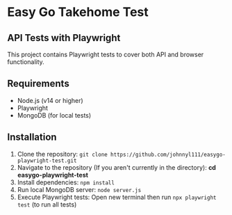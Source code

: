 # Easy Go Takehome Test

## API Tests with Playwright

This project contains Playwright tests to cover both API and browser functionality.

## Requirements

- Node.js (v14 or higher)
- Playwright
- MongoDB (for local tests)

## Installation

1. Clone the repository:
   `git clone https://github.com/johnnyl111/easygo-playwright-test.git`
2. Navigate to the repository (If you aren't currently in the directory): **cd easygo-playwright-test**
3. Install dependencies: `npm install`
4. Run local MongoDB server: `node server.js`
5. Execute Playwright tests: Open new terminal then run `npx playwright test` (to run all tests)